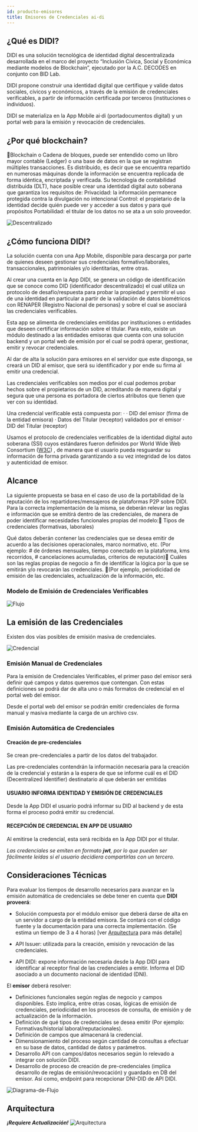 ```yaml
---
id: producto-emisores
title: Emisores de Credenciales ai·di
---
```


## ¿Qué es DIDI?
DIDI es una solución tecnológica de identidad digital descentralizada desarrollada en el marco del proyecto “Inclusión Cívica, Social  y Económica mediante modelos de Blockchain”, ejecutado por la A.C. DECODES en conjunto con BID Lab.

DIDI propone construir una identidad digital que certifique y valide datos sociales, cívicos y económicos, a través de la emisión de credenciales verificables, a partir de información certificada por terceros (instituciones o individuos). 

DIDI se materializa en la App Mobile ai·di (portadocumentos digital) y un portal web para la emisión y revocación de credenciales.


## ¿Por qué blockchain?
Blockchain o Cadena de bloques, puede ser entendido como un libro mayor contable (Ledger) o una base de datos en la que se registran múltiples transacciones. Es distribuido, es decir que se encuentra repartido en numerosas máquinas donde la información se encuentra replicada de forma idéntica, encriptada y verificada. Su tecnología de contabilidad distribuida (DLT), hace posible crear una identidad digital auto soberana que garantiza los requisitos de:
Privacidad: la información permanece protegida contra la divulgación no intencional
Control: el propietario de la identidad decide quién puede ver y acceder a sus datos y para qué propósitos
Portabilidad: el titular de los datos no se ata a un solo proveedor.

![Descentralizado](./images/descentralizar.png)

## ¿Cómo funciona DIDI?
La solución cuenta con una App Mobile, disponible para descarga por parte de quienes deseen gestionar sus credenciales formativo/laborales, transaccionales, patrimoniales y/o identitarias, entre otras.

Al crear una cuenta en la App DIDI, se genera un código de identificación que se conoce como DID (identificador descentralizado) el cual utiliza un protocolo de desafío/respuesta para probar la propiedad y permitir el uso de una identidad en particular a partir de la validación de datos biométricos con RENAPER (Registro Nacional de personas) y sobre el cual se asociará las credenciales verificables. 

Esta app se alimenta de credenciales emitidas por instituciones o entidades que deseen certificar información sobre el titular. Para esto, existe un módulo destinado a las entidades emisoras que cuenta con una solución backend y un portal web de emisión por el cual se podrá operar, gestionar, emitir y revocar credenciales.

Al dar de alta la solución para emisores en el servidor que este disponga,  se creará un DID al emisor, que será su identificador y por ende su firma al emitir una credencial.

Las credenciales verificables son medios por el cual podemos probar hechos sobre el propietarios de un DID, acreditando de manera digital y segura que una persona es portadora de ciertos atributos que tienen que ver con su identidad.

Una credencial verificable está compuesta por:
·	· DID del emisor (firma de la entidad emisora)
	· Datos del Titular (receptor) validados por el emisor
	· DID del Titular (receptor)

Usamos el protocolo de credenciales verificables de la identidad digital auto soberana (SSI) cuyos estándares fueron definidos por World Wide Web Consortium ([W3C](https://w3c.github.io/vc-data-model/)) , de manera que el usuario pueda resguardar su información de forma privada garantizando a su vez integridad de los datos y autenticidad de emisor.


## Alcance
La siguiente propuesta se basa en el caso de uso de la portabilidad de la reputación de los repartidores/mensajeros de plataformas P2P sobre DIDI. 
Para la correcta implementación de la misma, se deberán relevar las reglas e información que se emitirá dentro de las credenciales, de manera de poder identificar necesidades funcionales propias del modelo:
Tipos de credenciales (formativas, laborales)

Qué datos deberán contener las credenciales que se desea emitir de acuerdo a las decisiones operacionales, marco normativo, etc. (Por ejemplo: # de órdenes mensuales, tiempo conectado en la plataforma, kms recorridos, # cancelaciones acumuladas, criterios de reputación)
Cuáles son las reglas propias de negocio a fin de identificar la lógica por la que se emitirán y/o revocarán las credenciales. (Por ejemplo, periodicidad de emisión de las credenciales, actualización de la información, etc.

### Modelo de Emisión de Credenciales Verificables
![Flujo](./images/flujo-emisores.png)

## La emisión de las Credenciales
Existen dos vías posibles de emisión masiva de credenciales.

![Credencial](./images/ejemplo-credencial.png)

### Emisión Manual de Credenciales
Para la emisión de Credenciales Verificables, el primer paso del emisor será definir qué campos y datos queremos que contengan. Con estas definiciones se podrá dar de alta uno o más formatos de credencial en el portal web del emisor.

Desde el portal web del emisor se podrán emitir credenciales de forma manual y masiva mediante la carga de un archivo csv.


### Emisión Automática de Credenciales
#### Creación de pre-credenciales
Se crean pre-credenciales a partir de los datos del trabajador.

Las pre-credenciales contendrán la información necesaria para la creación de la credencial y estarán a la espera de que se informe cuál es el DID (Decentralized Identifier) destinatario al que deberán ser emitidas

#### USUARIO INFORMA IDENTIDAD Y EMISIÓN DE CREDENCIALES
Desde la App DIDI el usuario podrá informar su DID al backend y de esta forma el proceso podrá emitir su credencial.

#### RECEPCIÓN DE CREDENCIAL EN APP DE USUARIO
Al emitirse la credencial, esta será recibida en la App DIDI por el titular.

_Las credenciales se emiten en formato **jwt**, por lo que pueden ser fácilmente leídas si el usuario decidiera compartirlas con un tercero._

## Consideraciones Técnicas
Para evaluar los tiempos de desarrollo necesarios para avanzar en la emisión automática de credenciales se debe tener en cuenta que **DIDI proveerá**:

* Solución compuesta por el módulo emisor que deberá darse de alta en un servidor a cargo de la entidad emisora. Se contará con el código fuente y la documentación para una correcta implementación. (Se estima un tiempo de 3 a 4 horas) [ver [Arquitectura](www.didi.org.ar) para más detalle]

* API Issuer: utilizada para la creación, emisión y revocación de las credenciales.

* API DIDI: expone información necesaria desde la App DIDI para identificar al receptor final de las credenciales a emitir. Informa el DID asociado a un documento nacional de identidad (DNI).

El **emisor** deberá resolver:
* Definiciones funcionales según reglas de negocio y campos disponibles. Esto implica, entre otras cosas, lógicas de emisión de credenciales, periodicidad en los procesos de consulta, de emisión y de actualización de la información.
* Definición de qué tipos de credenciales se desea emitir (Por ejemplo: Formativas/historial laboral/reputacionales).
* Definición de campos que almacenará la credencial.
* Dimensionamiento del proceso según cantidad de consultas a efectuar en su base de datos, cantidad de datos y parámetros.
* Desarrollo API con campos/datos necesarios según lo relevado a integrar con solución DIDI.
* Desarrollo de proceso de creación de pre-credenciales (implica desarrollo de reglas de emisión/revocación) y guardado en DB del emisor. Así como, endpoint para recepcionar DNI-DID de API DIDI.

![Diagrama-de-Flujo](./images/diagrama-de-flujo.png)

## Arquitectura
_**¡Requiere Actualización!**_
![Arquitectura](./images/arquitectura.png)
